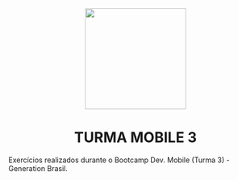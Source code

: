 <div align="center">
<img src="https://user-images.githubusercontent.com/100245306/167468113-c84ae2f1-448c-46d0-b1e2-0b6c841181aa.png" width="200px" />

# TURMA MOBILE 3

</div>

Exercícios realizados durante o Bootcamp Dev. Mobile (Turma 3) - Generation Brasil.

